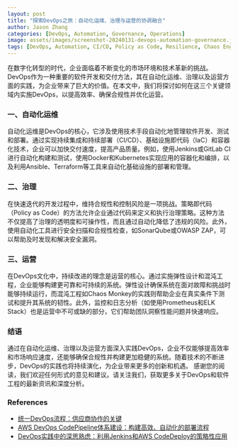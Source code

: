 ```yaml
---
layout: post  
title: "探索DevOps之旅：自动化运维、治理与运营的协调融合"  
author: Jason Zhang
categories: [DevOps, Automation, Governance, Operations]  
image: assets/images/screenshot-20240131-devops-automation-governance.jpg  
tags: [DevOps, Automation, CI/CD, Policy as Code, Resilience, Chaos Engineering, Monitoring, Logging]
---
```


在数字化转型的时代，企业面临着不断变化的市场环境和技术革新的挑战。DevOps作为一种重要的软件开发和交付方法，其在自动化运维、治理以及运营方面的实践，为企业带来了巨大的价值。在本文中，我们将探讨如何在这三个关键领域内实施DevOps，以提高效率、确保合规性并优化运营。

### **一、自动化运维**

自动化运维是DevOps的核心，它涉及使用技术手段自动化地管理软件开发、测试和部署。通过实现持续集成和持续部署（CI/CD）、基础设施即代码（IaC）和容器化技术，企业可以加快交付速度，提高产品质量。例如，使用Jenkins或GitLab CI进行自动化构建和测试，使用Docker和Kubernetes实现应用的容器化和编排，以及利用Ansible、Terraform等工具来自动化基础设施的部署和管理。

### **二、治理**

在快速迭代的开发过程中，维持合规性和控制风险是一项挑战。策略即代码（Policy as Code）的方法允许企业通过代码来定义和执行治理策略。这种方法不仅提高了治理的透明度和可操作性，而且通过自动化降低了违规的风险。此外，使用自动化工具进行安全扫描和合规性检查，如SonarQube或OWASP ZAP，可以帮助及时发现和解决安全漏洞。

### **三、运营**

在DevOps文化中，持续改进的理念是运营的核心。通过实施弹性设计和混沌工程，企业能够构建更可靠和可持续的系统。弹性设计确保系统在面对故障和挑战时能够持续运行，而混沌工程如Chaos Monkey的实践则帮助企业在真实条件下测试和提升其系统的韧性。此外，监控和日志分析（如使用Prometheus和ELK Stack）也是运营中不可或缺的部分，它们帮助团队洞察性能问题并快速响应。

### **结语**

通过在自动化运维、治理以及运营方面深入实践DevOps，企业不仅能够提高效率和市场响应速度，还能够确保合规性并构建更加稳健的系统。随着技术的不断进步，DevOps的实践也将持续演化，为企业带来更多的创新和机遇。
感谢您的阅读，我们欢迎任何形式的意见和建议。请关注我们，获取更多关于DevOps和软件工程的最新资讯和深度分析。


### References
- [统一DevOps流程：供应商协作的关键](https://junxinzhang.github.io/devops/)
- [AWS DevOps CodePipeline体系建设：构建高效、自动化的部署流程](https://junxinzhang.github.io/devops-aws-codepipeline/)
- [DevOps实践中的深思熟虑：利用Jenkins和AWS CodeDeploy的策略性应用](https://junxinzhang.github.io/devops-thoughtful/)